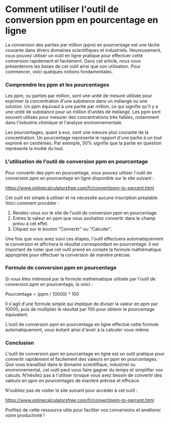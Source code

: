 Comment utiliser l'outil de conversion ppm en pourcentage en ligne
==================================================================

La conversion des parties par million (ppm) en pourcentage est une tâche courante dans divers domaines scientifiques et industriels. Heureusement, vous pouvez utiliser un outil en ligne pratique pour effectuer cette conversion rapidement et facilement. Dans cet article, nous vous présenterons les bases de cet outil ainsi que son utilisation. Pour commencer, voici quelques notions fondamentales.

### Comprendre les ppm et les pourcentages

Les ppm, ou parties par million, sont une unité de mesure utilisée pour exprimer la concentration d'une substance dans un mélange ou une solution. Un ppm équivaut à une partie par million, ce qui signifie qu'il y a une unité de substance pour un million d'unités de mélange. Les ppm sont souvent utilisés pour mesurer des concentrations très faibles, notamment dans l'industrie chimique et l'analyse environnementale.

Les pourcentages, quant à eux, sont une mesure plus courante de la concentration. Un pourcentage représente le rapport d'une partie à un tout exprimé en centièmes. Par exemple, 50% signifie que la partie en question représente la moitié du tout.

### L'utilisation de l'outil de conversion ppm en pourcentage

Pour convertir des ppm en pourcentage, vous pouvez utiliser l'outil de conversion ppm en pourcentage en ligne disponible sur le site suivant :

<https://www.onlinecalculatorsfree.com/fr/convert/ppm-to-percent.html>

Cet outil est simple à utiliser et ne nécessite aucune inscription préalable. Voici comment procéder :

1. Rendez-vous sur le site de l'outil de conversion ppm en pourcentage.
2. Entrez la valeur en ppm que vous souhaitez convertir dans le champ prévu à cet effet.
3. Cliquez sur le bouton "Convertir" ou "Calculer".

Une fois que vous avez suivi ces étapes, l'outil effectuera automatiquement la conversion et affichera le résultat correspondant en pourcentage. Il est important de noter que cet outil prend en compte la formule mathématique appropriée pour effectuer la conversion de manière précise.

### Formule de conversion ppm en pourcentage

Si vous êtes intéressé par la formule mathématique utilisée par l'outil de conversion ppm en pourcentage, la voici :

Pourcentage = (ppm / 10000) \* 100

Il s'agit d'une formule simple qui implique de diviser la valeur en ppm par 10000, puis de multiplier le résultat par 100 pour obtenir le pourcentage équivalent.

L'outil de conversion ppm en pourcentage en ligne effectue cette formule automatiquement, vous évitant ainsi d'avoir à la calculer vous-même.

### Conclusion

L'outil de conversion ppm en pourcentage en ligne est un outil pratique pour convertir rapidement et facilement des valeurs en ppm en pourcentages. Que vous travailliez dans le domaine scientifique, industriel ou environnemental, cet outil peut vous faire gagner du temps et simplifier vos calculs. N'hésitez pas à l'utiliser lorsque vous avez besoin de convertir des valeurs en ppm en pourcentages de manière précise et efficace.

N'oubliez pas de visiter le site suivant pour accéder à cet outil :

<https://www.onlinecalculatorsfree.com/fr/convert/ppm-to-percent.html>

Profitez de cette ressource utile pour faciliter vos conversions et améliorer votre productivité !